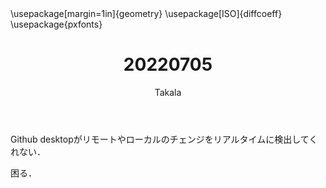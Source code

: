 ﻿---
title: 20220705
yesterday: 20220704
tomorrow: 20220706
days: 921
author: Takala
header-includes:
  - \usepackage[margin=1in]{geometry}
  - \usepackage[ISO]{diffcoeff}
  - \usepackage{pxfonts}
---


Github desktopがリモートやローカルのチェンジをリアルタイムに検出してくれない．

困る．

